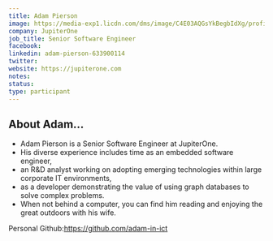 ```yaml
---
title: Adam Pierson
image: https://media-exp1.licdn.com/dms/image/C4E03AQGsYkBegbIdXg/profile-displayphoto-shrink_800_800/0/1634776460713?e=1651708800&v=beta&t=N9IJ1C4qd8oR6cXZWSEtOFUlU9mHsbu-XdG6smlQim4
company: JupiterOne
job_title: Senior Software Engineer
facebook:
linkedin: adam-pierson-633900114
twitter: 
website: https://jupiterone.com
notes:
status: 
type: participant
---
```


## About Adam...
- Adam Pierson is a Senior Software Engineer at JupiterOne. 
- His diverse experience includes time as an embedded software engineer, 
- an R&D analyst working on adopting emerging technologies within large corporate IT environments, 
- as a developer demonstrating the value of using graph databases to solve complex problems. 
- When not behind a computer, you can find him reading and enjoying the great outdoors with his wife.

Personal Github:https://github.com/adam-in-ict

